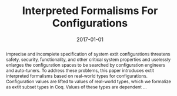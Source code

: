 ---
title: "Interpreted Formalisms For Configurations"
abstract: "Imprecise and incomplete specification of system\textit configurations threatens safety, security, functionality, and other critical system properties and uselessly enlarges the configuration spaces to be searched by configuration engineers and auto-tuners. To address these problems, this paper introduces\textit interpreted formalisms based on real-world types for configurations. Configuration values are lifted to values of real-world types, which we formalize as\textit subset types in Coq. Values of these types are dependent …"
date: 2017-01-01
venue: ""
paperurl: https://arxiv.org/abs/1712.04982
authors: "Chong Tang, Kevin J. Sullivan, Jian Xiang, Trent Weiss and Baishakhi Ray"
awards: ""
---